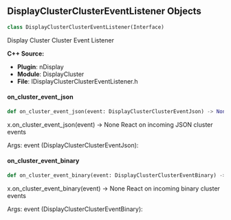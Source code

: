 ## DisplayClusterClusterEventListener Objects

```python
class DisplayClusterClusterEventListener(Interface)
```

Display Cluster Cluster Event Listener

**C++ Source:**

- **Plugin**: nDisplay
- **Module**: DisplayCluster
- **File**: IDisplayClusterClusterEventListener.h

<a id="unreal.DisplayClusterClusterEventListener.on_cluster_event_json"></a>

#### on_cluster_event_json

```python
def on_cluster_event_json(event: DisplayClusterClusterEventJson) -> None
```

x.on_cluster_event_json(event) -> None
React on incoming JSON cluster events

Args:
    event (DisplayClusterClusterEventJson):

<a id="unreal.DisplayClusterClusterEventListener.on_cluster_event_binary"></a>

#### on_cluster_event_binary

```python
def on_cluster_event_binary(event: DisplayClusterClusterEventBinary) -> None
```

x.on_cluster_event_binary(event) -> None
React on incoming binary cluster events

Args:
    event (DisplayClusterClusterEventBinary):

<a id="unreal.LensDistortionModelHandlerBase"></a>